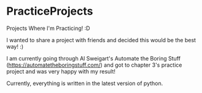 # PracticeProjects
Projects Where I'm Practicing! :D

I wanted to share a project with friends and decided this would be the best way! :)

I am currently going through Al Sweigart's Automate the Boring Stuff (https://automatetheboringstuff.com/) and got to chapter 3's practice project and was very happy with my result!

Currently, everything is written in the latest version of python.
